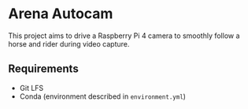 # Arena Autocam

This project aims to drive a Raspberry Pi 4 camera to smoothly follow a horse
and rider during video capture.

## Requirements

* Git LFS
* Conda (environment described in `environment.yml`)
